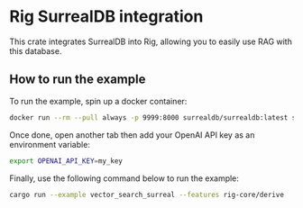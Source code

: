 # Rig SurrealDB integration
This crate integrates SurrealDB into Rig, allowing you to easily use RAG with this database.

## How to run the example
To run the example, spin up a docker  container:
```bash
docker run --rm --pull always -p 9999:8000 surrealdb/surrealdb:latest start -u root --password root
```

Once done, open another tab then add your OpenAI API key as an environment variable:
```bash
export OPENAI_API_KEY=my_key
```

Finally, use the following command below to run the example:
```bash
cargo run --example vector_search_surreal --features rig-core/derive
```
